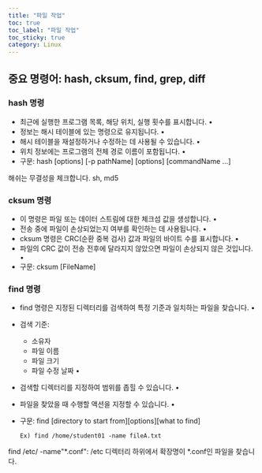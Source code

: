 ```yaml
---
title: "파일 작업"
toc: true
toc_label: "파일 작업"
toc_sticky: true
category: Linux
---
```


## 중요 명령어: hash, cksum, find, grep, diff

### hash 명령

- 최근에 실행한 프로그램 목록, 해당 위치, 실행 횟수를 표시합니다. • 
- 정보는 해시 테이블에 있는 명령으로 유지됩니다. • 
- 해시 테이블을 재설정하거나 수정하는 데 사용될 수 있습니다. • 
- 위치 정보에는 프로그램의 전체 경로 이름이 포함됩니다. • 
- 구문: hash [options] [-p pathName] [options] [commandName ...]

해쉬는 무결성을 체크합니다. sh, md5

### cksum 명령

- 이 명령은 파일 또는 데이터 스트림에 대한 체크섬 값을 생성합니다. • 
- 전송 중에 파일이 손상되었는지 여부를 확인하는 데 사용됩니다. • 
- cksum 명령은 CRC(순환 중복 검사) 값과 파일의 바이트 수를 표시합니다. • 
- 파일의 CRC 값이 전송 전후에 달라지지 않았으면 파일이 손상되지 않은 것입니다. • 
- 구문: cksum [FileName]

### find 명령

- find 명령은 지정된 디렉터리를 검색하여 특정 기준과 일치하는 파일을 찾습니다. • 

- 검색 기준:

  - 소유자 
  - 파일 이름 
  - 파일 크기 
  - 파일 수정 날짜 • 

- 검색할 디렉터리를 지정하여 범위를 좁힐 수 있습니다. • 

- 파일을 찾았을 때 수행할 액션을 지정할 수 있습니다. • 

- 구문: find [directory to start from][options][what to find] 

  `Ex) find /home/student01 -name fileA.txt`

find /etc/ -name"*.conf": /etc 디렉터리 하위에서 확장명이 *.conf인 파일을 찾습니다.

